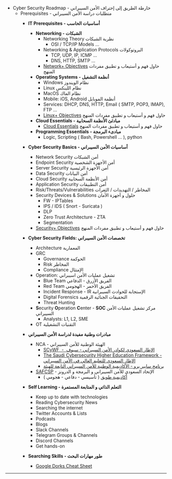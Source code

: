 - Cyber Security Roadmap -  خارطة الطريق إلى إحتراف الأمن السيبراني
    - Prerequisites - متطلبات دراسة الأمن السيبراني
        - **IT Prerequisites - أساسيات الحاسب**           
            - **Networking - الشبكات**
                - Networking Theory نظرية الشبكات
                  - OSI / TCP/IP Models ...
                - Networking & Application Protocols البروتوكولات
                  - TCP, UDP, IP, ICMP ...
                  - DNS, HTTP, SMTP ...
                - [Network+ Objectives](https://comptiacdn.azureedge.net/webcontent/docs/default-source/exam-objectives/comptia-network-n10-007-exam-objectives-(6-0).pdf?sfvrsn=fd21c50b_2) حاول فهم و أستيعاب و تطبيق مفردات المنهج
            - **Operating Systems -  أنظمة التشغيل**
                - Windows نظام الويندوز
                - Linux نظام اللينكس
                - MacOS نظام الماك
                - Mobile: iOS, Android أنظمة الموبايل
                - Services: DHCP, DNS, HTTP, Email ( SMTP, POP3, IMAP), FTP ...
                - [Linux+ Objectives](https://comptiacdn.azureedge.net/webcontent/docs/default-source/exam-objectives/comptia-linux-xk0-004-exam-objectives4125801ca54144cf9fa97a4e2ed0e77e.pdf?sfvrsn=b31fd13f_6) حاول فهم و أستيعاب و تطبيق مفردات المنهج
            - **Cloud Essentials - مبادئئ الأنظمة السحابية**
              - [Cloud Essentials](https://comptiacdn.azureedge.net/webcontent/docs/default-source/exam-objectives/comptia-cloud-essentials-clo-002-exam-objectives-(1-0).pdf?sfvrsn=2f3b6aa9_2) حاول فهم و أستيعاب و تطبيق مفردات المنهج          
            - **Programming Essentials - مبادىء البرمجة**
                - Logic, Scripting ( Bash, Powershell … ), python
        - **Cyber Security Basics - أساسيات الأمن السيبراني**            
            - Network Security أمن الشبكات
            - Endpoint Security أمن الأجهزة الشخصية
            - Server Security أمن الأجهزة الرئيسية
            - Data Security أمن البيانات
            - Cloud Security أمن الأنظمة السحابية
            - Application Security أمن التطبيقات
            - Risk/Threats/Vulnerabilities المخاطر / التهديدات / الثغرات
            - Security Devices & Solutions حلول و أجهزة الأمان
              - FW - IPTables 
              - IPS / IDS ( Snort - Suricata )
              - DLP
              - Zero Trust Architecture - ZTA 
              - Segmentation
            - [Security+ Objectives](https://comptiacdn.azureedge.net/webcontent/docs/default-source/exam-objectives/comptia-security-sy0-601-exam-objectives-(2-0).pdf?sfvrsn=8c5889ff_2) حاول فهم و أستيعاب و تطبيق مفردات المنهج
        - **Cyber Security Fields: تخصصات الأمن السيبراني**
            
            - Architecture المعمارية
            - GRC
              - Governance الحوكمة
              - Risk المخاطر
              - Compliance الإمتثال   
            - Operation: تشغيل عمليات الأمن اسيبراني      
              - Blue Team الفريق الأزرق - الدفاعي
              - Red Team الفريق الأحمر - الهجومي
              - Incident Response - IR الإستجابة للحوادث السيبرانية
              - Digital Forensics التحقيقات الجنائية الرقمية
              - Threat Hunting
            - **S**ecurity **O**peration **C**enter - **SOC** مركز تشغيل عمليات الأمن السيبراني
              - Analysts: L1, L2, SME
            - OT التقنيات التشغيلية

        - **مبادرات وطنية مفيدة لدراسة الأمن السيبراني**
            
            - NCA - الهيئة الوطنية للأمن السيبراني
                - [SCyWF  -  الإطار السعودي لكوادر الأمن السيبراني - سيوف](https://nca.gov.sa/files/scywf_ar.pdf)
                - [The Saudi Cybersecurity Higher Education Framework - الإطار السعودي للتعليم العالي في الأمن السيبراني](https://nca.gov.sa/files/scyberedu_ar.pdf)
                - [برنامج سايبر برو \- الأكاديمية الوطنية للأمن السيبراني التابعة للهيئة](https://ncac.edu.sa/)
            - [SAFCSP](https://safcsp.org.sa/) \- الإتحاد السعودي للأمن السيبراني و البرمجة و الدرونز
                - [أكاديمية طويق](https://tuwaiq.edu.sa/#cyper_section) ( تأسيسي \- دفاعي \- هجومي )
        - **Self Learning - التعلم الذاتي و المتابعة المستمرة**
            - Keep up to date with technologies
            - Reading Cybersecurity News
            - Searching the internet
            - Twitter Accounts & Lists
            - Podcasts
            - Blogs
            - Slack Channels
            - Telegram Groups & Channels
            - Discord Channels
            - Get hands-on
      - **Searching Skills - طور مهارات البحث**
        - [Google Dorks Cheat Sheet](https://gist.github.com/sundowndev/283efaddbcf896ab405488330d1bbc06) 
---
